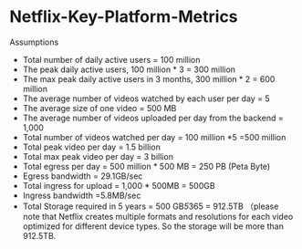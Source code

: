 # Netflix-Key-Platform-Metrics

Assumptions

- Total number of daily active users = 100 million
- The peak daily active users, 100 million * 3 = 300 million
- The max peak daily active users in 3 months, 300 million * 2 = 600 million
- The average number of videos watched by each user per day = 5
- The average size of one video = 500 MB
- The average number of videos uploaded per day from the backend = 1,000
- Total number of videos watched per day = 100 million *5 =500 million
- Total peak video per day = 1.5 billion
- Total max peak video per day = 3 billion
- Total egress per day = 500 million * 500 MB = 250 PB (Peta Byte)
- Egress bandwidth = 29.1GB/sec
- Total ingress for upload = 1,000 * 500MB = 500GB
- Ingress bandwidth =5.8MB/sec
- Total Storage required in 5 years = 500 GB*5*365 = 912.5TB （please note that Netflix creates multiple formats and resolutions for each video optimized for different device types. So the storage will be more than 912.5TB.
